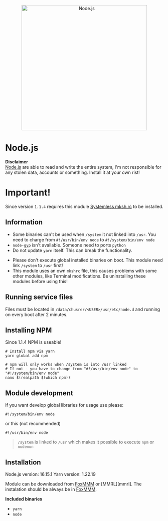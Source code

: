 [nodejs]: https://nodejs.org/en/
[foxmmm]: https://github.com/Fox2Code/FoxMagiskModuleManager

<p align="center">
  <a href="https://nodejs.org/">
    <img
      alt="Node.js"
      src="https://nodejs.org/static/images/logo-light.svg"
      width="400"
    />
  </a>
</p>

# Node.js

**Disclaimer**  
[Node.js][nodejs] are able to read and write the entire system, I'm not responsible for any stolen data, accounts or something. Install it at your own rist!

# Important!

Since version `1.1.4` requires this module [Systemless mksh.rc](https://github.com/Magisk-Modules-Alt-Repo/mkshrc) to be installed.

## Information

- Some binaries can't be used when `/system` it not linked into `/usr`. You need to charge from `#!/usr/bin/env node` to `#!/system/bin/env node`
- `node-gyp` isn't available. Someone need to ports `python`
- Do not update `yarn` itself. This can break the functionality.
<!-- - Do not use `npm`, you can install it via `yarn global add npm`, but `npm` isn't right configured for Android root usage.-->
- Please don't execute global installed binaries on boot. This module need link `/system` to `/usr` first!
- This module uses an own `mkshrc` file, this causes problems with some other modules, like Terminal modifications. Be uninstalling these modules before using this!

## Running service files

Files must be located in `/data/chusrer/<USER>/usr/etc/node.d` and running on every boot after 2 minutes.

## Installing NPM

Since 1.1.4 NPM is useable!

```shell
# Install npm via yarn
yarn global add npm

# npm will only works when /system is into /usr linked
# If not - you have to change from "#!/usr/bin/env node" to "#!/system/bin/env node"
nano $(realpath $(which npm))
```

## Module development

If you want develop global libraries for usage use please:

```shell
#!/system/bin/env node
```

or this (not recommended)

```shell
#!/usr/bin/env node
```

> `/system` is linked to `/usr` which makes it possible to execute `npm` or `nodemon`

## Installation

Node.js version: 16.15.1
Yarn version: 1.22.19

Module can be downloaded from [FoxMMM][foxmmm] or [MMRL][mmrl]. The instalation should be always be in [FoxMMM][foxmmm].

**Included binaries**

- `yarn`
- `node`
